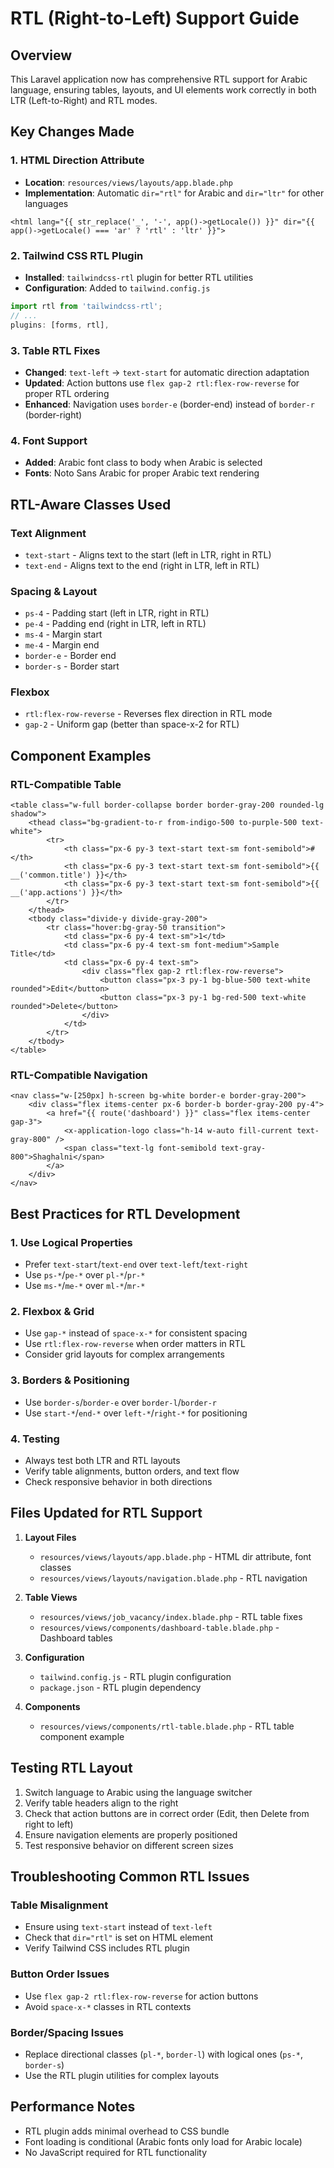 # RTL (Right-to-Left) Support Guide

## Overview
This Laravel application now has comprehensive RTL support for Arabic language, ensuring tables, layouts, and UI elements work correctly in both LTR (Left-to-Right) and RTL modes.

## Key Changes Made

### 1. HTML Direction Attribute
- **Location**: `resources/views/layouts/app.blade.php`
- **Implementation**: Automatic `dir="rtl"` for Arabic and `dir="ltr"` for other languages
```blade
<html lang="{{ str_replace('_', '-', app()->getLocale()) }}" dir="{{ app()->getLocale() === 'ar' ? 'rtl' : 'ltr' }}">
```

### 2. Tailwind CSS RTL Plugin
- **Installed**: `tailwindcss-rtl` plugin for better RTL utilities
- **Configuration**: Added to `tailwind.config.js`
```javascript
import rtl from 'tailwindcss-rtl';
// ...
plugins: [forms, rtl],
```

### 3. Table RTL Fixes
- **Changed**: `text-left` → `text-start` for automatic direction adaptation
- **Updated**: Action buttons use `flex gap-2 rtl:flex-row-reverse` for proper RTL ordering
- **Enhanced**: Navigation uses `border-e` (border-end) instead of `border-r` (border-right)

### 4. Font Support
- **Added**: Arabic font class to body when Arabic is selected
- **Fonts**: Noto Sans Arabic for proper Arabic text rendering

## RTL-Aware Classes Used

### Text Alignment
- `text-start` - Aligns text to the start (left in LTR, right in RTL)
- `text-end` - Aligns text to the end (right in LTR, left in RTL)

### Spacing & Layout
- `ps-4` - Padding start (left in LTR, right in RTL)
- `pe-4` - Padding end (right in LTR, left in RTL)
- `ms-4` - Margin start
- `me-4` - Margin end
- `border-e` - Border end
- `border-s` - Border start

### Flexbox
- `rtl:flex-row-reverse` - Reverses flex direction in RTL mode
- `gap-2` - Uniform gap (better than space-x-2 for RTL)

## Component Examples

### RTL-Compatible Table
```blade
<table class="w-full border-collapse border border-gray-200 rounded-lg shadow">
    <thead class="bg-gradient-to-r from-indigo-500 to-purple-500 text-white">
        <tr>
            <th class="px-6 py-3 text-start text-sm font-semibold">#</th>
            <th class="px-6 py-3 text-start text-sm font-semibold">{{ __('common.title') }}</th>
            <th class="px-6 py-3 text-start text-sm font-semibold">{{ __('app.actions') }}</th>
        </tr>
    </thead>
    <tbody class="divide-y divide-gray-200">
        <tr class="hover:bg-gray-50 transition">
            <td class="px-6 py-4 text-sm">1</td>
            <td class="px-6 py-4 text-sm font-medium">Sample Title</td>
            <td class="px-6 py-4 text-sm">
                <div class="flex gap-2 rtl:flex-row-reverse">
                    <button class="px-3 py-1 bg-blue-500 text-white rounded">Edit</button>
                    <button class="px-3 py-1 bg-red-500 text-white rounded">Delete</button>
                </div>
            </td>
        </tr>
    </tbody>
</table>
```

### RTL-Compatible Navigation
```blade
<nav class="w-[250px] h-screen bg-white border-e border-gray-200">
    <div class="flex items-center px-6 border-b border-gray-200 py-4">
        <a href="{{ route('dashboard') }}" class="flex items-center gap-3">
            <x-application-logo class="h-14 w-auto fill-current text-gray-800" />
            <span class="text-lg font-semibold text-gray-800">Shaghalni</span>
        </a>
    </div>
</nav>
```

## Best Practices for RTL Development

### 1. Use Logical Properties
- Prefer `text-start`/`text-end` over `text-left`/`text-right`
- Use `ps-*`/`pe-*` over `pl-*`/`pr-*`
- Use `ms-*`/`me-*` over `ml-*`/`mr-*`

### 2. Flexbox & Grid
- Use `gap-*` instead of `space-x-*` for consistent spacing
- Use `rtl:flex-row-reverse` when order matters in RTL
- Consider grid layouts for complex arrangements

### 3. Borders & Positioning
- Use `border-s`/`border-e` over `border-l`/`border-r`
- Use `start-*`/`end-*` over `left-*`/`right-*` for positioning

### 4. Testing
- Always test both LTR and RTL layouts
- Verify table alignments, button orders, and text flow
- Check responsive behavior in both directions

## Files Updated for RTL Support

1. **Layout Files**
   - `resources/views/layouts/app.blade.php` - HTML dir attribute, font classes
   - `resources/views/layouts/navigation.blade.php` - RTL navigation

2. **Table Views**
   - `resources/views/job_vacancy/index.blade.php` - RTL table fixes
   - `resources/views/components/dashboard-table.blade.php` - Dashboard tables

3. **Configuration**
   - `tailwind.config.js` - RTL plugin configuration
   - `package.json` - RTL plugin dependency

4. **Components**
   - `resources/views/components/rtl-table.blade.php` - RTL table component example

## Testing RTL Layout

1. Switch language to Arabic using the language switcher
2. Verify table headers align to the right
3. Check that action buttons are in correct order (Edit, then Delete from right to left)
4. Ensure navigation elements are properly positioned
5. Test responsive behavior on different screen sizes

## Troubleshooting Common RTL Issues

### Table Misalignment
- Ensure using `text-start` instead of `text-left`
- Check that `dir="rtl"` is set on HTML element
- Verify Tailwind CSS includes RTL plugin

### Button Order Issues
- Use `flex gap-2 rtl:flex-row-reverse` for action buttons
- Avoid `space-x-*` classes in RTL contexts

### Border/Spacing Issues
- Replace directional classes (`pl-*`, `border-l`) with logical ones (`ps-*`, `border-s`)
- Use the RTL plugin utilities for complex layouts

## Performance Notes
- RTL plugin adds minimal overhead to CSS bundle
- Font loading is conditional (Arabic fonts only load for Arabic locale)
- No JavaScript required for RTL functionality